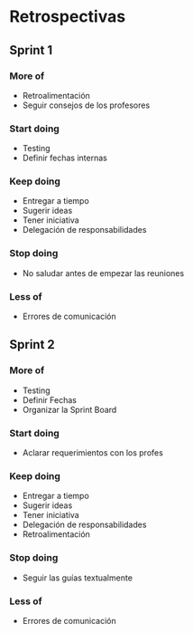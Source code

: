 # Retrospectivas #

## Sprint 1 ##
### More of ###
- Retroalimentación
- Seguir consejos de los profesores

### Start doing ###
- Testing
- Definir fechas internas

### Keep doing ###
- Entregar a tiempo
- Sugerir ideas
- Tener iniciativa
- Delegación de responsabilidades

### Stop doing ###
- No saludar antes de empezar las reuniones

### Less of ###
- Errores de comunicación

## Sprint 2 ##
### More of ###
- Testing
- Definir Fechas
- Organizar la Sprint Board

### Start doing ###
- Aclarar requerimientos con los profes

### Keep doing ###
- Entregar a tiempo
- Sugerir ideas
- Tener iniciativa
- Delegación de responsabilidades
- Retroalimentación

### Stop doing ###
- Seguir las guías textualmente

### Less of ###
- Errores de comunicación